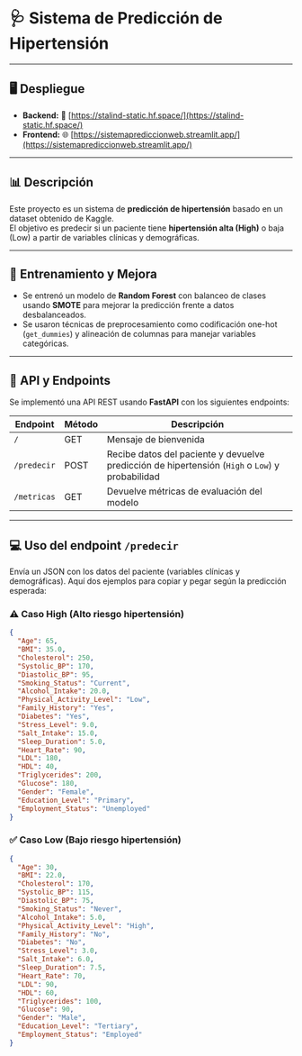 # 🩺 Sistema de Predicción de Hipertensión

---

## 🖥️ Despliegue

- **Backend:** 🚀 [https://stalind-static.hf.space/](https://stalind-static.hf.space/)  
- **Frontend:** 🌐 [https://sistemaprediccionweb.streamlit.app/](https://sistemaprediccionweb.streamlit.app/)

---


## 📊 Descripción

Este proyecto es un sistema de **predicción de hipertensión** basado en un dataset obtenido de Kaggle.  
El objetivo es predecir si un paciente tiene **hipertensión alta (High)** o baja (Low) a partir de variables clínicas y demográficas.

---

## 🧠 Entrenamiento y Mejora

- Se entrenó un modelo de **Random Forest** con balanceo de clases usando **SMOTE** para mejorar la predicción frente a datos desbalanceados.  
- Se usaron técnicas de preprocesamiento como codificación one-hot (`get_dummies`) y alineación de columnas para manejar variables categóricas.  

---

## 🚀 API y Endpoints

Se implementó una API REST usando **FastAPI** con los siguientes endpoints:

| Endpoint      | Método | Descripción                             |
|---------------|--------|-----------------------------------------|
| `/`           | GET    | Mensaje de bienvenida                   |
| `/predecir`   | POST   | Recibe datos del paciente y devuelve predicción de hipertensión (`High` o `Low`) y probabilidad |
| `/metricas`   | GET    | Devuelve métricas de evaluación del modelo |

---

## 💻 Uso del endpoint `/predecir`

Envía un JSON con los datos del paciente (variables clínicas y demográficas). Aquí dos ejemplos para copiar y pegar según la predicción esperada:

### ⚠️ Caso **High** (Alto riesgo hipertensión)
```json
{
  "Age": 65,
  "BMI": 35.0,
  "Cholesterol": 250,
  "Systolic_BP": 170,
  "Diastolic_BP": 95,
  "Smoking_Status": "Current",
  "Alcohol_Intake": 20.0,
  "Physical_Activity_Level": "Low",
  "Family_History": "Yes",
  "Diabetes": "Yes",
  "Stress_Level": 9.0,
  "Salt_Intake": 15.0,
  "Sleep_Duration": 5.0,
  "Heart_Rate": 90,
  "LDL": 180,
  "HDL": 40,
  "Triglycerides": 200,
  "Glucose": 180,
  "Gender": "Female",
  "Education_Level": "Primary",
  "Employment_Status": "Unemployed"
}
```

### ✅ Caso **Low** (Bajo riesgo hipertensión)
```json
{
  "Age": 30,
  "BMI": 22.0,
  "Cholesterol": 170,
  "Systolic_BP": 115,
  "Diastolic_BP": 75,
  "Smoking_Status": "Never",
  "Alcohol_Intake": 5.0,
  "Physical_Activity_Level": "High",
  "Family_History": "No",
  "Diabetes": "No",
  "Stress_Level": 3.0,
  "Salt_Intake": 6.0,
  "Sleep_Duration": 7.5,
  "Heart_Rate": 70,
  "LDL": 90,
  "HDL": 60,
  "Triglycerides": 100,
  "Glucose": 90,
  "Gender": "Male",
  "Education_Level": "Tertiary",
  "Employment_Status": "Employed"
}
```
